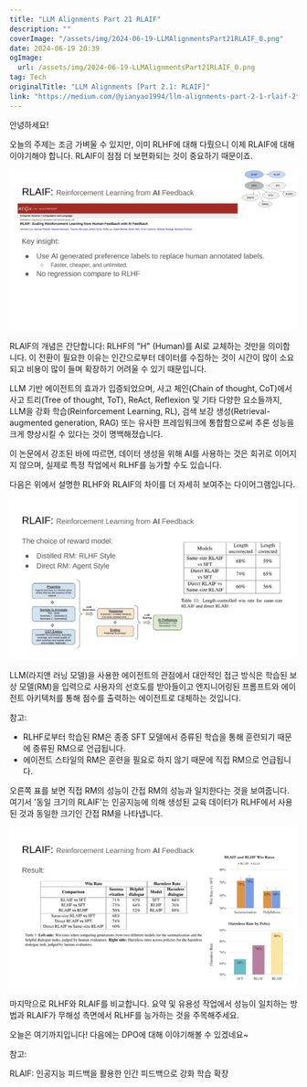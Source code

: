 ```yaml
---
title: "LLM Alignments Part 21 RLAIF"
description: ""
coverImage: "/assets/img/2024-06-19-LLMAlignmentsPart21RLAIF_0.png"
date: 2024-06-19 20:39
ogImage: 
  url: /assets/img/2024-06-19-LLMAlignmentsPart21RLAIF_0.png
tag: Tech
originalTitle: "LLM Alignments [Part 2.1: RLAIF]"
link: "https://medium.com/@yianyao1994/llm-alignments-part-2-1-rlaif-2f3ea0147522"
---
```



안녕하세요!

오늘의 주제는 조금 가벼울 수 있지만, 이미 RLHF에 대해 다뤘으니 이제 RLAIF에 대해 이야기해야 합니다. RLAIF이 점점 더 보편화되는 것이 중요하기 때문이죠.

![이미지](/assets/img/2024-06-19-LLMAlignmentsPart21RLAIF_0.png)

RLAIF의 개념은 간단합니다: RLHF의 "H" (Human)를 AI로 교체하는 것만을 의미합니다. 이 전환이 필요한 이유는 인간으로부터 데이터를 수집하는 것이 시간이 많이 소요되고 비용이 많이 들며 확장하기 어려울 수 있기 때문입니다.

<div class="content-ad"></div>

LLM 기반 에이전트의 효과가 입증되었으며, 사고 체인(Chain of thought, CoT)에서 사고 트리(Tree of thought, ToT), ReAct, Reflexion 및 기타 다양한 요소들까지, LLM을 강화 학습(Reinforcement Learning, RL), 검색 보강 생성(Retrieval-augmented generation, RAG) 또는 유사한 프레임워크에 통합함으로써 추론 성능을 크게 향상시킬 수 있다는 것이 명백해졌습니다.

이 논문에서 강조된 바에 따르면, 데이터 생성을 위해 AI를 사용하는 것은 회귀로 이어지지 않으며, 실제로 특정 작업에서 RLHF를 능가할 수도 있습니다.

다음은 위에서 설명한 RLHF와 RLAIF의 차이를 더 자세히 보여주는 다이어그램입니다.

<div class="content-ad"></div>


![이미지](/assets/img/2024-06-19-LLMAlignmentsPart21RLAIF_2.png)

LLM(라지앤 러닝 모델)을 사용한 에이전트의 관점에서 대안적인 접근 방식은 학습된 보상 모델(RM)을 입력으로 사용자의 선호도를 받아들이고 엔지니어링된 프롬프트와 에이전트 아키텍처를 통해 점수를 출력하는 에이전트로 대체하는 것입니다.

참고:
- RLHF로부터 학습된 RM은 종종 SFT 모델에서 증류된 학습을 통해 훈련되기 때문에 증류된 RM으로 언급됩니다.
- 에이전트 스타일의 RM은 훈련을 필요로 하지 않기 때문에 직접 RM으로 언급됩니다.


<div class="content-ad"></div>

오른쪽 표를 보면 직접 RM의 성능이 간접 RM의 성능과 일치한다는 것을 보여줍니다. 여기서 '동일 크기의 RLAIF'는 인공지능에 의해 생성된 교육 데이터가 RLHF에서 사용된 것과 동일한 크기인 간접 RM을 나타냅니다.

<img src="/assets/img/2024-06-19-LLMAlignmentsPart21RLAIF_3.png" />

마지막으로 RLHF와 RLAIF를 비교합니다. 요약 및 유용성 작업에서 성능이 일치하는 방법과 RLAIF가 무해성 측면에서 RLHF를 능가하는 것을 주목해주세요.

오늘은 여기까지입니다! 다음에는 DPO에 대해 이야기해볼 수 있겠네요~

<div class="content-ad"></div>

참고:

RLAIF: 인공지능 피드백을 활용한 인간 피드백으로 강화 학습 확장